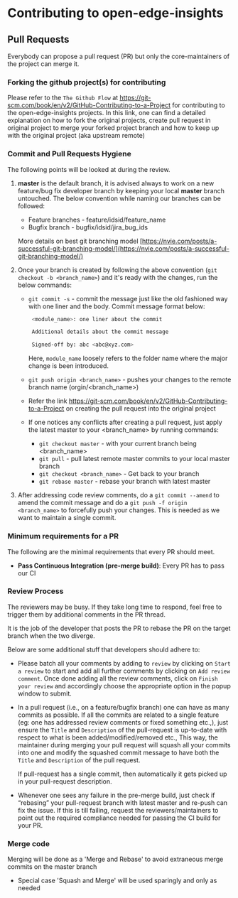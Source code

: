 # Contributing to open-edge-insights

## Pull Requests

Everybody can propose a pull request (PR) but only the
core-maintainers of the project can merge it.

### Forking the github project(s) for contributing

Please refer to the `The Github Flow` at https://git-scm.com/book/en/v2/GitHub-Contributing-to-a-Project
for contributing to the open-edge-insights projects. In this link, one can find a detailed explanation on 
how to fork the original projects, create pull request in original project to merge your forked project branch
and how to keep up with the original project (aka upstream remote)

### Commit and Pull Requests Hygiene

The following points will be looked at during the review.

1. **master** is the default branch, it is advised always to work on a new
   feature/bug fix developer branch by keeping your local **master** branch
   untouched. The below convention while naming our branches can be followed:
   * Feature branches - feature/idsid/feature_name
   * Bugfix branch - bugfix/idsid/jira_bug_ids

   More details on best git branching model
   [https://nvie.com/posts/a-successful-git-branching-model/](https://nvie.com/posts/a-successful-git-branching-model/)

2. Once your branch is created by following the above convention
   (`git checkout -b <branch_name>`) and it's ready with the changes,
   run the below commands:
   * `git commit -s` - commit the message just like the old fashioned
     way with one liner and the body. Commit message
     format below:

     ```sh
      <module_name>: one liner about the commit

      Additional details about the commit message

      Signed-off by: abc <abc@xyz.com>
     ```

     Here, `module_name` loosely refers to the folder name where the major
     change is been introduced.

   * `git push origin <branch_name>` - pushes your changes to the remote
     branch name (orgin/<branch_name>)
   * Refer the link https://git-scm.com/book/en/v2/GitHub-Contributing-to-a-Project on 
     creating the pull request into the original project
   * If one notices any conflicts after creating a pull request, just
     apply the latest master to your <branch_name> by running commands:
      * `git checkout master` - with your current branch being <branch_name>
      * `git pull` - pull latest remote master commits to your local master
        branch
      * `git checkout <branch_name>` - Get back to your branch
      * `git rebase master` - rebase your branch with latest master

3. After addressing code review comments, do a `git commit --amend` to amend
   the commit message and do a `git push -f origin <branch_name>` to 
   forcefully push your changes. This is needed as we want to maintain a single commit.

### Minimum requirements for a PR

The following are the minimal requirements that every PR should meet.

- **Pass Continuous Integration (pre-merge build)**: Every PR has to pass our CI

### Review Process

The reviewers may be busy. If they take long time to respond, feel free to
trigger them by additional comments in the PR thread.

It is the job of the developer that posts the PR to rebase the PR on the target
branch when the two diverge.

Below are some additional stuff that developers should adhere to:

* Please batch all your comments by adding to `review` by clicking on `Start a
  review` to start and add all further comments by clicking on `Add review comment`.
  Once done adding all the review comments, click on `Finish your review` and
  accordingly choose the appropriate option in the popup window to submit.

* In a pull request (i.e., on a feature/bugfix branch) one can have as many
  commits as possible. If all the commits are related to a single feature (eg:
  one has addressed review comments or fixed something etc.,), just ensure the
  `Title` and `Description` of the pull-request is up-to-date with respect to
  what is been added/modified/removed etc., This way, the maintainer
  during merging your pull request will squash all your commits into one and
  modify the squashed commit message to have both the `Title` and `Description`
  of the pull request.

  If pull-request has a single commit, then automatically it gets picked up in
  your pull-request description.

* Whenever one sees any failure in the pre-merge build, just check if “rebasing”
  your pull-request branch with latest master and re-push can fix the issue.
  If this is till failing, request the reviewers/maintainers to point out the 
  required compliance needed for passing the CI build for your PR.

### Merge code

Merging will be done as a 'Merge and Rebase' to avoid extraneous merge commits on the master branch
* Special case 'Squash and Merge' will be used sparingly and only as needed
  
